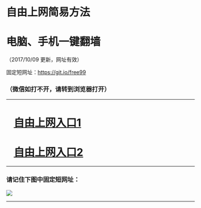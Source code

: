 ﻿# 自由上网简易方法

# 电脑、手机一键翻墙

（2017/10/09 更新，网址有效）

固定短网址：https://git.io/free99

### （微信如打不开，请转到浏览器打开）


***





# &nbsp;&nbsp; <a href="http://ft789515257.fwq-tz-1001.info/fwqtz01.html?t=100900130888 " target="_blank">自由上网入口1</a>
# &nbsp;&nbsp; <a href="http://ft2905812888.fwq-tz-1002.info/fwqtz02.html?t=100900114618 " target="_blank">自由上网入口2</a>
***

### 请记住下图中固定短网址：

<img src="https://s3-us-west-2.amazonaws.com/fwq-1001/yjfq-20170905okok.png" /> 


***

